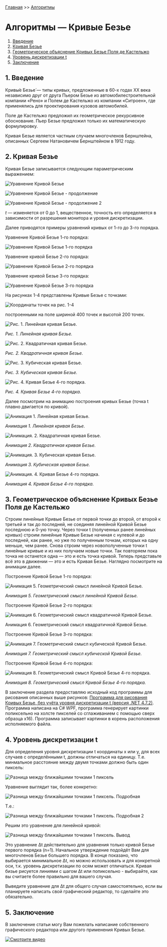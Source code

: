 [Главная](https://dmitriysidyakin.github.io/CSharp-Tutorials/) >> [Алгоритмы](https://dmitriysidyakin.github.io/CSharp-Tutorials/csharp-articles/ru-ru/algorithms-on-csharp/)

# Алгоритмы — Кривые Безье

1. [Введение](#1-введение)
2. [Кривая Безье](#2-кривая-безье)
3. [Геометрическое объяснение Кривых Безье Поля де Кастельжо](#3-геометрическое-объяснение-кривых-безье-поля-де-кастельжо)
4. [Уровень дискретизации t](#4-уровень-дискретизации-t)
5. [Заключение](#5-заключение)

## 1. Введение

Кривы́е Безье́ — типы кривых, предложенные в 60-х годах XX века независимо друг от друга Пьером Безье из автомобилестроительной компании «Рено» и Полем де Кастельжо из компании «Ситроен», где применялись для проектирования кузовов автомобилей.

Поле де Кастельжо предложил их геометрическое рекурсивное обоснование. Пьер Безье предложил только их математическую формулировку.

Кривая Безье является частным случаем многочленов Бернштейна, описанных Сергеем Натановичем Бернштейном в 1912 году.

## 2. Кривая Безье

Кривая Безье записывается следующим параметрическим выражением:

![Уравнение Кривой Безье](img/f/f01.PNG)

![Уравнение Кривой Безье - продолжение](img/f/f02.PNG)

![Уравнение Кривой Безье - продолжение 2](img/f/f03.PNG)

*t* — изменяется от 0 до 1, вещественное, точность его определяется в зависимости от разрешения монитора и уровня дискретизации.

Далее приводятся примеры уравнений кривых от 1-го до 3-го порядка.

Уравнение Кривой Безье 1-го порядка:

![Уравнение Кривой Безье 1-го порядка](img/f/f04.PNG)

Уравнение кривой Безье 2-го порядка:

![Уравнение Кривой Безье 2-го порядка](img/f/f05.PNG)

Уравнение кривой Безье 3-го порядка:

![Уравнение Кривой Безье 3-го порядка](img/f/f06.PNG)

На рисунках 1-4 представлены Кривые Безье с точками:

![Координаты точек на рис. 1-4](img/p/p01.PNG)

построенными на поле шириной 400 точек и высотой 200 точек.

![Рис. 1. Линейная кривая Безье.](img/curves/b1.png)

*Рис. 1. Линейная кривая Безье.*

![Рис. 2. Квадратичная кривая Безье.](img/curves/b2.png)

*Рис. 2. Квадратичная кривая Безье.*

![Рис. 3. Кубическая кривая Безье.](img/curves/b3.png)

*Рис. 3. Кубическая кривая Безье.*

![Рис. 4. Кривая Безье 4-го порядка.](img/curves/b4.png)

*Рис. 4. Кривая Безье 4-го порядка.*

Далее посмотрим на анимацию построения кривых Безье (точка t плавно двигается по кривой).

![Анимация 1. Линейная кривая Безье.](img/curves/animation/b1a.gif)

*Анимация 1. Линейная кривая Безье.*

![Анимация. 2. Квадратичная кривая Безье.](img/curves/animation/b2a.gif)

*Анимация 2. Квадратичная кривая Безье.*

![Анимация. 3. Кубическая кривая Безье.](img/curves/animation/b3a.gif)

*Анимация 3. Кубическая кривая Безье.*

![Анимация. 4. Кривая Безье 4-го порядка.](img/curves/animation/b4a.gif)

*Анимация 4. Кривая Безье 4-го порядка.*

## 3. Геометрическое объяснение Кривых Безье Поля де Кастельжо

Строим линейные Кривые Безье от первой точки до второй, от второй к третьей и так до последней, не соединяя линейной Кривой Безье последнюю и 0-ую точку. Через точки t (полученных ранее линейных кривых) строим линейные Кривые Безье начиная с нулевой и до последней, как ранее, но уже по полученным точкам, которых на одну меньше, чем ранее. Снова строим через новополученные точки t линейные кривые и из них получаем новые точки. Так повторяем пока точка не останется одна — это и есть точка кривой. Теперь представьте всё это в движении — это и есть Кривая Безье. Наглядно посмотрите на анимации далее.

Построение Кривой Безье 1-го порядка:

![Анимация 5. Геометрический смысл линейной Кривой Безье.](img/curves/animation/b1adc.gif)

*Анимация 5. Геометрический смысл линейной Кривой Безье.*

Построение Кривой Безье 2-го порядка:

![Анимация 6. Геометрический смысл квадратичной Кривой Безье.](img/curves/animation/b2adc.gif)

Анимация 6. Геометрический смысл квадратичной Кривой Безье.

Построение Кривой Безье 3-го порядка:

![Анимация 7. Геометрический смысл кубической Кривой Безье.](img/curves/animation/b3adc.gif)

*Анимация 7. Геометрический смысл кубической Кривой Безье.*

Построение Кривой Безье 4-го порядка:

![Анимация 8. Геометрический смысл Кривой Безье 4-го порядка.](img/curves/animation/b4adc.gif)

*Анимация 8. Геометрический смысл Кривой Безье 4-го порядка.*

В заключение раздела предоставляю исходный код программы для рисования описанных выше рисунков: [Программа для рисования Кривых Безье, без учёта уровня дискретизации t (версия .NET 4.7.2)](https://github.com/DmitriySidyakin/Blog-ComputerGraphics/tree/master/Bezier/BezierSolution).
Программа написана на C# WPF, программа генерирует картинки попиксельно на холсте пикселей со сглаживанием с помощью сверх образца x16). Программа записывает картинки в корень расположения исполняемого файла.

## 4. Уровень дискретизации t

Для определения уровня дискретизации t координаты x или y, для всех случаев с определёнными t, должны отличаться на единицу. Т.е. минмальное расстояние между двумя точками должно быть один пиксель:

![Разница между ближайшими точками 1 пиксель](img/ft/ft01.PNG)

Уравнение выглядит так, более конкретно:

![Разница между ближайшими точками 1 пиксель. Подробная](img/ft/ft02.PNG)

Т.е.:

![Разница между ближайшими точками 1 пиксель. Подробная 2](img/ft/ft03.PNG)

Решим это уравнение для линейной кривой:

![Разница между ближайшими точками 1 пиксель. Вывод](img/ft/ft04.PNG)

Это уравнение Δt действительно для уравнения только кривой Безье первого порядка (n=1). Начальное утверждение подойдёт Вам для многочленов Безье большего порядка. В конце показано, что выбирается минимальное Δt, но можно использовать и для конкретной оси, т.к. уровень дискретизации по осям может отличаться. Кривая бизье рисуется линиями с шагом Δt или попиксельно - выбирайте, как вы считаете более правильно для вашего случая.

Выведите уравнение для Δt для общего случая самостоятельно, если вы планируете написать свой графический редактор, то сделайте это обязательно.

## 5. Заключение

В заключение статьи могу Вам пожелать написание собственного графического редактора или другого применения Кривых Безье.

[![Смотрите видео](../../../../../img/video.png)](https://youtu.be/-aaBzgcqQwY)
